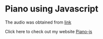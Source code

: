 # Piano using Javascript

The audio was obtained from [link](https://archive.org/details/24-piano-keys)

Click here to check out my website   [Piano-js](https://awesomedev12.github.io/Piano-js/)


